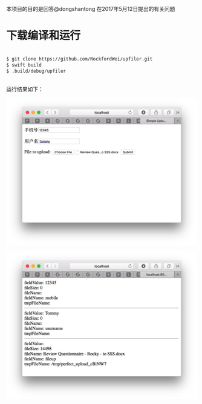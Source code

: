 本项目的目的是回答@dongshantong 在2017年5月12日提出的有关问题

# 下载编译和运行

```

$ git clone https://github.com/RockfordWei/upfiler.git
$ swift build
$ .build/debug/upfiler
 
```

运行结果如下：
<p><img src=1.jpg></p>
<p><img src=2.jpg></p>